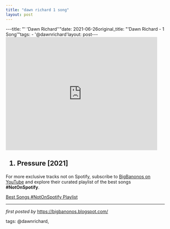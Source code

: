 ```yaml
---
title: "dawn richard 1 song"
layout: post
---
```

---title: "' 'Dawn Richard''"date: 2021-06-26original_title: "'Dawn Richard - 1 Song'"tags:  - '@dawnrichard'layout: post---<iframe frameborder="0" height="360" src="https://youtube.com/embed/0_zUo8YVvXs" width="480"></iframe><h2><ol><li>Pressure [2021]</li></ol></h2><!--Subscribe and Playlist Links--><div>    <p>For more exclusive tracks not on Spotify, subscribe to <a href="https://www.youtube.com/@BigBanonos" target="_blank">BigBanonos on YouTube</a> and explore their curated playlist of the best songs <strong>#NotOnSpotify</strong>.</p>    <p><a href="https://www.youtube.com/playlist?list=PLtuNtuTatqI0kFahUCbtbfenC_ET5O_tr" target="_blank">Best Songs #NotOnSpotify Playlist<br /></a></p></div><hr /><p><em>first posted by</em> <a href="https://bigbanonos.blogspot.com/" rel="noopener" target="_new">https://bigbanonos.blogspot.com/</a></p><p>tags: @dawnrichard,</p>